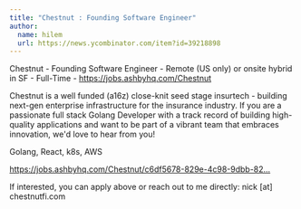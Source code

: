 ```yaml
---
title: "Chestnut : Founding Software Engineer"
author:
  name: hilem
  url: https://news.ycombinator.com/item?id=39218898
---
```

Chestnut - Founding Software Engineer - Remote (US only) or onsite hybrid in SF - Full-Time - <a href="https:&#x2F;&#x2F;jobs.ashbyhq.com&#x2F;Chestnut">https:&#x2F;&#x2F;jobs.ashbyhq.com&#x2F;Chestnut</a>

Chestnut is a well funded (a16z) close-knit seed stage insurtech - building next-gen enterprise infrastructure for the insurance industry. If you are a passionate full stack Golang Developer with a track record of building high-quality applications and want to be part of a vibrant team that embraces innovation, we&#x27;d love to hear from you!

Golang, React, k8s, AWS

<a href="https:&#x2F;&#x2F;jobs.ashbyhq.com&#x2F;Chestnut&#x2F;c6df5678-829e-4c98-9dbb-82fef53b1605">https:&#x2F;&#x2F;jobs.ashbyhq.com&#x2F;Chestnut&#x2F;c6df5678-829e-4c98-9dbb-82...</a>

If interested, you can apply above or reach out to me directly: nick [at] chestnutfi.com
